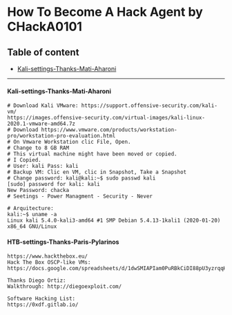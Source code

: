 # How To Become A Hack Agent by CHackA0101

## Table of content

- [Kali-settings-Thanks-Mati-Aharoni](#Kali-settings-Thanks-Mati-Aharoni)
---------------------------------------------------------------------------
#### Kali-settings-Thanks-Mati-Aharoni
```
# Download Kali VMware: https://support.offensive-security.com/kali-vm/
https://images.offensive-security.com/virtual-images/kali-linux-2020.1-vmware-amd64.7z
# Download https://www.vmware.com/products/workstation-pro/workstation-pro-evaluation.html
# On Vmware Workstation clic File, Open.
# Change to 8 GB RAM
# This virtual machine might have been moved or copied.
# I Copied.
# User: kali Pass: kali
# Backup VM: Clic en VM, clic in Snapshot, Take a Snapshot
# Change password: kali@kali:~$ sudo passwd kali
[sudo] password for kali: kali
New Password: chacka
# Seetings - Power Managment - Security - Never

# Arquitecture:
kali:~$ uname -a
Linux kali 5.4.0-kali3-amd64 #1 SMP Debian 5.4.13-1kali1 (2020-01-20) x86_64 GNU/Linux
```
#### HTB-settings-Thanks-Paris-Pylarinos
```
https://www.hackthebox.eu/
Hack The Box OSCP-like VMs:
https://docs.google.com/spreadsheets/d/1dwSMIAPIam0PuRBkCiDI88pU3yzrqqHkDtBngUHNCw8/edit#gid=1839402159

Thanks Diego Ortiz:
Walkthrough: http://diegoexploit.com/

Software Hacking List:
https://0xdf.gitlab.io/
```
